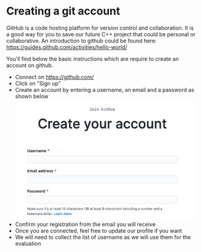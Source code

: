 # Creating a git account

GitHub is a code hosting platform for version control and collaboration.
It is a good way for you to save our future C++ project that could be personal or collaborative.
An introduction to github could be found here:
https://guides.github.com/activities/hello-world/

You'll find below the basic instructions which are require to create an account on github.

  - Connect on https://github.com/
  - Click on "Sign up"
  - Create an account by entering a username, an email and a password as shown below
  ![account creation](GitAccount.png)
  - Confirm your registration from the email you will receive
  - Once you are connected, feel free to update our profile if you want
  - We will need to collect the list of username as we will use them for the evaluation

